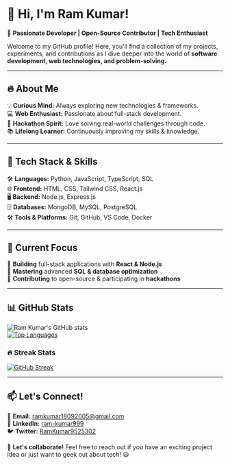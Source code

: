 # 👋 Hi, I'm Ram Kumar!  

🚀 **Passionate Developer | Open-Source Contributor | Tech Enthusiast**  

Welcome to my GitHub profile! Here, you'll find a collection of my projects, experiments, and contributions as I dive deeper into the world of **software development, web technologies, and problem-solving.**  

---

## 🔥 About Me  
💡 **Curious Mind:** Always exploring new technologies & frameworks.  
💻 **Web Enthusiast:** Passionate about full-stack development.  
🎯 **Hackathon Spirit:** Love solving real-world challenges through code.  
📚 **Lifelong Learner:** Continuously improving my skills & knowledge.  

---

## 🔧 Tech Stack & Skills  
🛠️ **Languages:** Python, JavaScript, TypeScript, SQL  
🌐 **Frontend:** HTML, CSS, Tailwind CSS, React.js  
🖥️ **Backend:** Node.js, Express.js  
🗄️ **Databases:** MongoDB, MySQL, PostgreSQL  
🛠️ **Tools & Platforms:** Git, GitHub, VS Code, Docker  

---

## 🌱 Current Focus  
🔹 **Building** full-stack applications with **React & Node.js**  
🔹 **Mastering** advanced **SQL & database optimization**  
🔹 **Contributing** to open-source & participating in **hackathons**  

---

## 📊 GitHub Stats  

![Ram Kumar's GitHub stats](https://github-readme-stats.vercel.app/api?username=Ram9525&show_icons=true&theme=tokyonight)  
[![Top Languages](https://github-readme-stats.vercel.app/api/top-langs/?username=Ram9525&layout=compact&theme=tokyonight)](https://github.com/anuraghazra/github-readme-stats)  

### 🔥 Streak Stats  
[![GitHub Streak](https://streak-stats.demolab.com/?user=Ram9525&theme=tokyonight)](https://git.io/streak-stats)  

---

## 📫 Let's Connect!  
📩 **Email:** [ramkumar18092005@gmail.com](mailto:ramkumar18092005@gmail.com)  
💼 **LinkedIn:** [ram-kumar999](https://www.linkedin.com/in/ram-kumar999/)  
🐦 **Twitter:** [RamKumar9525302](https://twitter.com/RamKumar9525302)  

🚀 **Let's collaborate!** Feel free to reach out if you have an exciting project idea or just want to geek out about tech! 😃  
